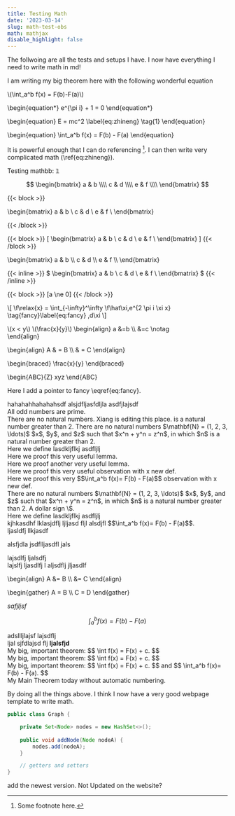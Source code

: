 ```yaml
---
title: Testing Math 
date: '2023-03-14'
slug: math-test-obs
math: mathjax
disable_highlight: false
---
```


The follwoing are all the tests and setups I have. I now have everything I need to write math in md!

I am writing my big theorem here with the following wonderful equation

\\(\int_a^b f(x) = F(b)-F(a)\\)

\begin{equation*}
   e^{\pi i} + 1 = 0
\end{equation*}

\begin{equation}
   E = mc^2 \label{eq:zhineng} \tag{1}
\end{equation}

\begin{equation}
   \int_a^b f(x) = F(b) - F(a)
\end{equation}

It is powerful enough that I can do referencing [^1].
I can then write very complicated math (\ref{eq:zhineng}).

Testing mathbb: $\mathbb{1}$

$$
  \begin{bmatrix}
    a & b \\\\
    c & d \\\\
    e & f \\\\
  \end{bmatrix}
$$

{{< block >}}

  \begin{bmatrix}
    a & b \\
    c & d \\
    e & f \\
  \end{bmatrix}

{{< /block >}}

{{< block >}}
\[
    \begin{bmatrix}
    a & b \\
    c & d \\
    e & f \\
  \end{bmatrix}
\]
{{< /block >}}

  \begin{bmatrix}
      a & b \\\\
      c & d \\\\
      e & f \\\\
  \end{bmatrix}

{{< inline >}}
$
    \begin{bmatrix}
    a & b \\
    c & d \\
    e & f \\
  \end{bmatrix}
$
{{< /inline >}}



{{< block >}}
\[a \ne 0\]
{{< /block >}}



\\[ 
 \f\relax{x} = \int_{-\infty}^\infty 
    \f\hat\xi\,e^{2 \pi i \xi x} \tag{fancy}\label{eq:fancy}
    \,d\xi 
\\]
  
 \\(x < y\\)
  \\(\frac{x}{y}\\)
\begin{align}
a &=b \\\\
  &=c \notag  
\end{align}


\begin{align} A & = B \\\\ & = C \end{align}


\begin{braced} \frac{x}{y} \end{braced}

\begin{ABC}{Z} xyz \end{ABC}

Here I add a pointer to fancy \eqref{eq:fancy}.
<div class="theorem mathjax" text='New theorem'>
hahahahhahahahsdf alsjdfljasfdljla asdfjlajsdf
</div> 


<div class="theorem" text='Prime numbers'>
All odd numbers are prime.
</div>

<div class="proof mathjax">
There are no natural numbers. Xiang is editing this place.
is a natural number greater than 2.   There are no natural numbers $\mathbf{N} = (1, 2, 3, \ldots)$ $x$, $y$, and $z$ such that $x^n + y^n = z^n$, in which $n$ is a natural number greater than 2.
</div>

<div class="definition", text="Big Idea">
Here we define lasdkljflkj asdfljlj
</div>

<div class="lemma">
Here we proof this very useful lemma.
</div>

<div class="lemma", text='another lemma'>
Here we proof another very useful lemma.
</div>

<div class="obs", text="Big Observation">
Here we proof this very useful observation with x new def.
</div>

<div class="obs mathjax", text="Big Observation2">
  Here we proof this very $$\int_a^b f(x)= F(b) - F(a)$$ observation with x new def.
</div>


<div class="theorem mathjax">
  There are no natural numbers $\mathbf{N} = (1, 2, 3, \ldots)$ $x$, $y$, and $z$ such that $x^n + y^n = z^n$, in which $n$ is a natural number greater than 2. A dollar sign \$.
</div>

<div class="definition mathjax", text="Big Idea">
Here we define lasdkljflkj asdfljlj
</div>

<div class="proof mathjax">
kjhkasdhf lklasjdflj ljljasd fljl alsdjfl $$\int_a^b f(x)= F(b) - F(a)$$.
</div> 

<div class="theorem mathjax" text='Fermat Last Theorem'>
ljasldfj llkjasdf

alsfjdla jsdflljasdfl jals
</div> 

<div class="obs mathjax" >
lajsdlfj
ljalsdfj 
</div> 

<div class="obs mathjax" text='Another Observation'>
lajslfj ljasdlfj l aljsdflj jljasdlf 
</div>  

\begin{align}
  A &= B \\\\
    &= C
\end{align}

\begin{gather}
    A = B \\\\
    C = D
\end{gather}

$safjljsf$

$$
  \int_a^b f(x) = F(b)- F(a)
$$

<div class="lemma mathjax">
adsllljlajsf
lajsdflj
</div> 

<div class="lemma mathjax" text='haha'>
ljal sjfdlajsd flj <strong>ljalsfjd </strong>
</div> 

<div class="theorem mathjax" text='Big Theorem' number="5.5">
My big, important theorem:
$$
  \int f(x) = F(x) + c.
$$
</div> 

<div class="definition mathjax" text='Big Theorem' number="5.5">
My big, important theorem:
$$
  \int f(x) = F(x) + c.
$$
</div> 

<div class="obs mathjax" text='Big Theorem' number="5.5">
My big, important theorem:
$$
  \int f(x) = F(x) + c.
$$
and
$$
  \int_a^b f(x)= F(b) - F(a).
$$
</div> 

<div class="theorem-no-number mathjax" text='Main Theorem'>
    My Main Theorem today without automatic numbering.
</div> 

By doing all the things above. I think I now have a very good webpage template to write math.


```java 
public class Graph {

    private Set<Node> nodes = new HashSet<>();
    
    public void addNode(Node nodeA) {
        nodes.add(nodeA);
    }

    // getters and setters 
}
```

add the newest version. 
Not Updated on the website?

[^1]: Some footnote here.
